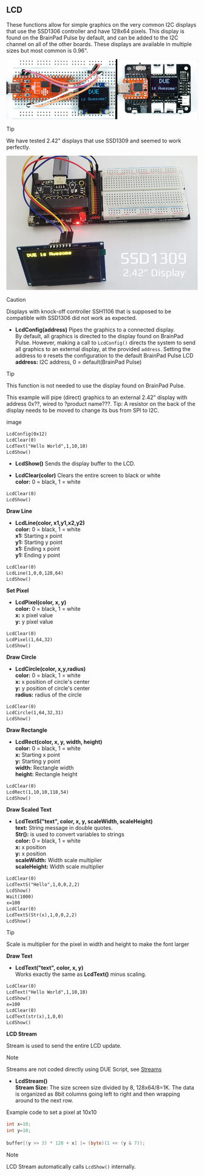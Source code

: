 ## LCD
These functions allow for simple graphics on the very common I2C displays that use the SSD1306 controller and have 128x64 pixels. This display is found on the BrainPad Pulse by default, and can be added to the I2C channel on all of the other boards. These displays are available in multiple sizes but most common is 0.96".

![SSD1306](images/ssd1306.png)

> [!Tip]
> We have tested 2.42" displays that use SSD1309 and seemed to work perfectly.

![SSD1309](images/ssd1309.png)

> [!Caution]
> Displays with knock-off controller SSH1106 that is supposed to be compatible with SSD1306 did not work as expected.

- **LcdConfig(address)** Pipes the graphics to a connected display. <br>
By default, all graphics is directed to the display found on BrainPad Pulse. However, making a call to `LcdConfig()` directs the system to send all graphics to an external display, at the provided `address`. Setting the address to `0` resets the configuration to the default BrainPad Pulse LCD<br>
**address:** I2C address, 0 = default(BrainPad Pulse)

> [!Tip]
> This function is not needed to use the display found on BrainPad Pulse.

This example will pipe (direct) graphics to an external 2.42" display with address 0x??, wired to ?product name???. Tip: A resistor on the back of the display needs to be moved to change its bus from SPI to I2C.

image

```basic
LcdConfig(0x12)
LcdClear(0)
LcdText("Hello World",1,10,10)
LcdShow()
```

- **LcdShow()** Sends the display buffer to the LCD. 

- **LcdClear(color)**  Clears the entire screen to black or white<br>
**color:** 0 = black, 1 = white

```basic
LcdClear(0)
LcdShow()
```

**Draw Line**

- **LcdLine(color, x1,y1,x2,y2)** <br>
**color:** 0 = black, 1 = white <br>
**x1:** Starting x point <br>
**y1:** Starting y point <br>
**x1:** Ending x point <br>
**y1:** Ending y point 

```basic
LcdClear(0)
LcdLine(1,0,0,128,64)
LcdShow()
```

**Set Pixel**

- **LcdPixel(color, x, y)** <br>
**color:** 0 = black, 1 = white <br>
**x:** x pixel value<br>
**y:** y pixel value

```basic
LcdClear(0)
LcdPixel(1,64,32)
LcdShow()
```

**Draw Circle**

- **LcdCircle(color, x,y,radius)** <br>
**color:** 0 = black, 1 = white <br>
**x:** x position of circle's center <br>
**y:** y position of circle's center <br>
**radius:** radius of the circle

```basic
LcdClear(0)
LcdCircle(1,64,32,31)
LcdShow()
```

**Draw Rectangle**

- **LcdRect(color, x, y, width, height)** <br>
**color:** 0 = black, 1 = white <br>
**x:** Starting x point <br>
**y:** Starting y point <br>
**width:** Rectangle width <br>
**height:** Rectangle height 

```basic
LcdClear(0)
LcdRect(1,10,10,118,54)
LcdShow()
```


**Draw Scaled Text**

- **LcdTextS("text", color, x, y, scaleWidth, scaleHeight)** <br>
**text:** String message in double quotes. <br>
**Str():** is used to convert variables to strings <br>
**color:** 0 = black, 1 = white <br>
**x:** x position <br>
**y:** x position <br>
**scaleWidth:** Width scale multiplier <br>
**scaleHeight:** Width scale multiplier 

```basic
LcdClear(0)
LcdTextS("Hello",1,0,0,2,2)
LcdShow()
Wait(1000)
x=100
LcdClear(0)
LcdTextS(Str(x),1,0,0,2,2)
LcdShow()
```

> [!TIP]
> Scale is multiplier for the pixel in width and height to make the font larger

**Draw Text**

- **LcdText("text", color, x, y)** <br>
Works exactly the same as **LcdText()** minus scaling.

```basic
LcdClear(0)
LcdText("Hello World",1,10,10)
LcdShow()
x=100
LcdClear(0)
LcdText(str(x),1,0,0)
LcdShow()
```

**LCD Stream**

Stream is used to send the entire LCD update. 

> [!NOTE] 
> Streams are not coded directly using DUE Script, see [Streams](../streams.md)

- **LcdStream()**<br>
 **Stream Size:** The size screen size divided by 8, 128x64/8=1K.
The data is organized as 8bit columns going left to right and then wrapping around to the next row.

Example code to set a pixel at 10x10

```cs
int x=10;
int y=10;

buffer[(y >> 3) * 128 + x] |= (byte)(1 << (y & 7));
```
> [!NOTE]
> LCD Stream automatically calls `LcdShow()` internally.




